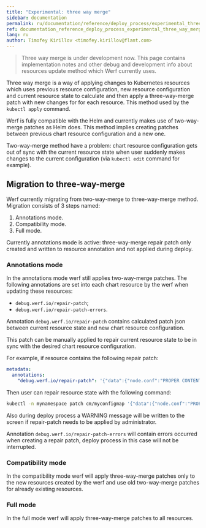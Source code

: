 ```yaml
---
title: "Experimental: three way merge"
sidebar: documentation
permalink: ru/documentation/reference/deploy_process/experimental_three_way_merge.html
ref: documentation_reference_deploy_process_experimental_three_way_merge
lang: ru
author: Timofey Kirillov <timofey.kirillov@flant.com>
---
```


> Three way merge is under development now. This page contains implementation notes and other debug and development info about resources update method which Werf currently uses.

Three way merge is a way of applying changes to Kubernetes resources which uses previous resource configuration, new resource configuration and current resource state to calculate and then apply a three-way-merge patch with new changes for for each resource. This method used by the `kubectl apply` command.

Werf is fully compatible with the Helm and currently makes use of two-way-merge patches as Helm does. This method implies creating patches between previous chart resource configuration and a new one.

Two-way-merge method have a problem: chart resource configuration gets out of sync with the current resource state when user suddenly makes changes to the current configuration (via `kubectl edit` command for example).

## Migration to three-way-merge

Werf currently migrating from two-way-merge to three-way-merge method. Migration consists of 3 steps named:

 1. Annotations mode.
 2. Compatibility mode.
 3. Full mode.

Currently annotations mode is active: three-way-merge repair patch only created and written to resource annotation and not applied during deploy.

### Annotations mode

In the annotations mode werf still applies two-way-merge patches. The following annotations are set into each chart resource by the werf when updating these resources:

 * `debug.werf.io/repair-patch`;
 * `debug.werf.io/repair-patch-errors`.

Annotation `debug.werf.io/repair-patch` contains calculated patch json between current resource state and new chart resource configuration.

This patch can be manually applied to repair current resource state to be in sync with the desired chart resource configuration.

For example, if resource contains the following repair patch:

```yaml
metadata:
  annotations:
    "debug.werf.io/repair-patch": '{"data":{"node.conf":"PROPER CONTENT"}}'
```

Then user can repair resource state with the following command:

```bash
kubectl -n mynamespace patch cm/myconfigmap '{"data":{"node.conf":"PROPER CONTENT"}}'
```

Also during deploy process a WARNING message will be written to the screen if repair-patch needs to be applied by administrator.

Annotation `debug.werf.io/repair-patch-errors` will contain errors occurred when creating a repair patch, deploy process in this case will not be interrupted.

### Compatibility mode

In the compatibility mode werf will apply three-way-merge patches only to the new resources created by the werf and use old two-way-merge patches for already existing resources.

### Full mode

In the full mode werf will apply three-way-merge patches to all resources.
